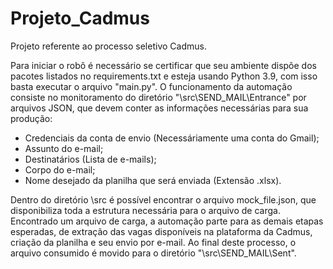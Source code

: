   # Projeto_Cadmus
  Projeto referente ao processo seletivo Cadmus.

  Para iniciar o robô é necessário se certificar que seu ambiente dispõe dos pacotes listados no requirements.txt e esteja usando Python 3.9, com isso basta executar o arquivo "main.py".
  O funcionamento da automação consiste no monitoramento do diretório "\src\SEND_MAIL\Entrance" por arquivos JSON, que devem conter as informações necessárias para sua produção:
  * Credenciais da conta de envio (Necessáriamente uma conta do Gmail);
  * Assunto do e-mail;
  * Destinatários (Lista de e-mails);
  * Corpo do e-mail;
  * Nome desejado da planilha que será enviada (Extensão .xlsx).

  Dentro do diretório \src é possível encontrar o arquivo mock_file.json, que disponibiliza toda a estrutura necessária para o arquivo de carga.
Encontrado um arquivo de carga, a automação parte para as demais etapas esperadas, de extração das vagas disponíveis na plataforma da Cadmus, criação da planilha e seu envio por e-mail. Ao final deste processo, o arquivo consumido é movido para o diretório "\src\SEND_MAIL\Sent".
